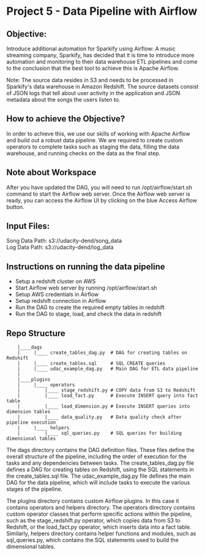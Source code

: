 # **Project 5 - Data Pipeline with Airflow**

## **Objective:**
Introduce additional automation for Sparkify using Airflow: A music streaming company, Sparkify, has decided that it is time to introduce more automation and monitoring to their data warehouse ETL pipelines and come to the conclusion that the best tool to achieve this is Apache Airflow. 

Note: The source data resides in S3 and needs to be processed in Sparkify's data warehouse in Amazon Redshift. The source datasets consist of JSON logs that tell about user activity in the application and JSON metadata about the songs the users listen to.

## **How to achieve the Objective?**
In order to achieve this, we use our skills of working with Apache Airflow and build out a robust data pipeline.
We are required to create custom operators to complete tasks such as staging the data, filling the data warehouse, and running checks on the data as the final step.

## **Note about Workspace<br>**
After you have updated the DAG, you will need to run /opt/airflow/start.sh command to start the Airflow web server. Once the Airflow web server is ready, you can access the Airflow UI by clicking on the blue Access Airflow button.

## **Input Files:**
Song Data Path: s3://udacity-dend/song_data<br>
Log Data Path: s3://udacity-dend/log_data

## **Instructions on running the data pipeline**
- Setup a redshift cluster on AWS
- Start Airflow web server by running /opt/airflow/start.sh
- Setup AWS credentials in Airflow
- Setup redshift connection in Airflow
- Run the DAG to create the required empty tables in redshift
- Run the DAG to stage, load, and check the data in redshift 

## **Repo Structure**

        |____dags
        |     |____ create_tables_dag.py  # DAG for creating tables on Redshift
        |     |____ create_tables.sql     # SQL CREATE queries
        |     |____ udac_example_dag.py   # Main DAG for ETL data pipeline
        |
        |____plugins
        |     |____ operators
        |         |____ stage_redshift.py # COPY data from S3 to Redshift
        |         |____ load_fact.py      # Execute INSERT query into fact table
        |         |____ load_dimension.py # Execute INSERT queries into dimension tables
        |         |____ data_quality.py   # Data quality check after pipeline execution
        |     |____ helpers
        |         |____ sql_queries.py    # SQL queries for building dimensional tables


The dags directory contains the DAG definition files. These files define the overall structure of the pipeline, including the order of execution for the tasks and any dependencies between tasks. The create_tables_dag.py file defines a DAG for creating tables on Redshift, using the SQL statements in the create_tables.sql file. The udac_example_dag.py file defines the main DAG for the data pipeline, which will include tasks to execute the various stages of the pipeline.

The plugins directory contains custom Airflow plugins. In this case it contains operators and helpers directory. The operators directory contains custom operator classes that perform specific actions within the pipeline, such as the stage_redshift.py operator, which copies data from S3 to Redshift, or the load_fact.py operator, which inserts data into a fact table. Similarly, helpers directory contains helper functions and modules, such as sql_queries.py, which contains the SQL statements used to build the dimensional tables.